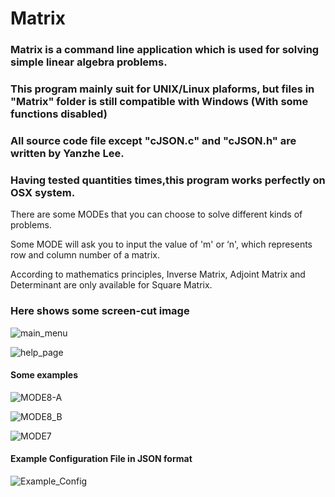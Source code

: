 # Matrix

### Matrix is a command line application which is used for solving simple linear algebra problems.

### This program mainly suit for UNIX/Linux plaforms, but files in "Matrix" folder is still compatible with Windows (With some functions disabled)

### All source code file except "cJSON.c" and "cJSON.h" are written by Yanzhe Lee.

### Having tested quantities times,this program works perfectly on OSX system.

There are some MODEs that you can choose to solve different kinds of problems.

Some MODE will ask you to input the value of 'm' or ‘n', which represents row and column number of a matrix.

According to mathematics principles, Inverse Matrix, Adjoint Matrix and Determinant are only available for Square Matrix.

### Here shows some screen-cut image

![main_menu](main_menu.png)

![help_page](help_page.png)

#### Some examples

![MODE8-A](MODE8-A.png)

![MODE8_B](MODE8-B.png)

![MODE7](MODE7.png)

#### Example Configuration File in JSON format

![Example_Config](Example_Config.png)
